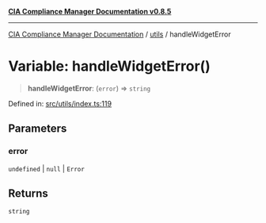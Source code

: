 [**CIA Compliance Manager Documentation v0.8.5**](../../README.md)

***

[CIA Compliance Manager Documentation](../../modules.md) / [utils](../README.md) / handleWidgetError

# Variable: handleWidgetError()

> **handleWidgetError**: (`error`) => `string`

Defined in: [src/utils/index.ts:119](https://github.com/Hack23/cia-compliance-manager/blob/3ae0301247f765ba03c8c0fe645db4718bb8af76/src/utils/index.ts#L119)

## Parameters

### error

`undefined` | `null` | `Error`

## Returns

`string`
